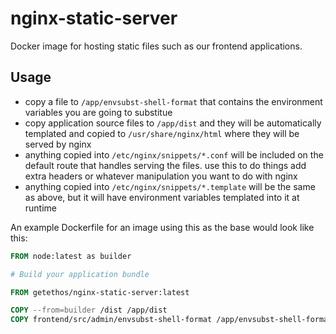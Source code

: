 # nginx-static-server

Docker image for hosting static files such as our frontend applications.

## Usage

- copy a file to `/app/envsubst-shell-format` that contains the environment variables you are going to substitue
- copy application source files to `/app/dist` and they will be automatically templated and copied to `/usr/share/nginx/html` where they will be served by nginx
- anything copied into `/etc/nginx/snippets/*.conf` will be included on the default route that handles serving the files. use this to do things add extra headers or whatever manipulation you want to do with nginx
- anything copied into `/etc/nginx/snippets/*.template` will be the same as above, but it will have environment variables templated into it at runtime

An example Dockerfile for an image using this as the base would look like this:

```dockerfile
FROM node:latest as builder

# Build your application bundle

FROM getethos/nginx-static-server:latest

COPY --from=builder /dist /app/dist
COPY frontend/src/admin/envsubst-shell-format /app/envsubst-shell-format
```